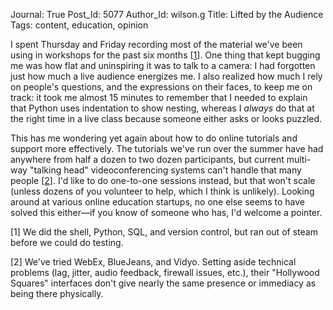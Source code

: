 Journal: True
Post_Id: 5077
Author_Id: wilson.g
Title: Lifted by the Audience
Tags: content, education, opinion

<p>I spent Thursday and Friday recording most of the material we've been using in workshops for the past six months [<a href="#1">1</a>]. One thing that kept bugging me was how flat and uninspiring it was to talk to a camera: I had forgotten just how much a live audience energizes me. I also realized how much I rely on people's questions, and the expressions on their faces, to keep me on track: it took me almost 15 minutes to remember that I needed to explain that Python uses indentation to show nesting, whereas I <em>always</em> do that at the right time in a live class because someone either asks or looks puzzled.</p>
<p>This has me wondering yet again about how to do online tutorials and support more effectively. The tutorials we've run over the summer have had anywhere from half a dozen to two dozen participants, but current multi-way "talking head" videoconferencing systems can't handle that many people [<a href="#2">2</a>]. I'd like to do one-to-one sessions instead, but that won't scale (unless dozens of you volunteer to help, which I think is unlikely). Looking around at various online education startups, no one else seems to have solved this either&mdash;if you know of someone who has, I'd welcome a pointer.</p>
<p>[<a id="1">1</a>] We did the shell, Python, SQL, and version control, but ran out of steam before we could do testing.</p>
<p>[<a id="2">2</a>] We've tried WebEx, BlueJeans, and Vidyo. Setting aside technical problems (lag, jitter, audio feedback, firewall issues, etc.), their "Hollywood Squares" interfaces don't give nearly the same presence or immediacy as being there physically.</p>
